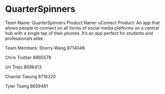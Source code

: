# QuarterSpinners

Team Name: QuarterSpinners
Product Name: uComect
Product: An app that allows people to connect on all forms of social media platforms on a central hub with a single tap of their phones. It’s an app perfect for students and professionals alike.

Team Members:
Sherry Wang 
8714046

Chris Trottier
8865579

Uri Trejo
8696413

Chantal Tseung
8716320

Tyler Tsang
8659481

